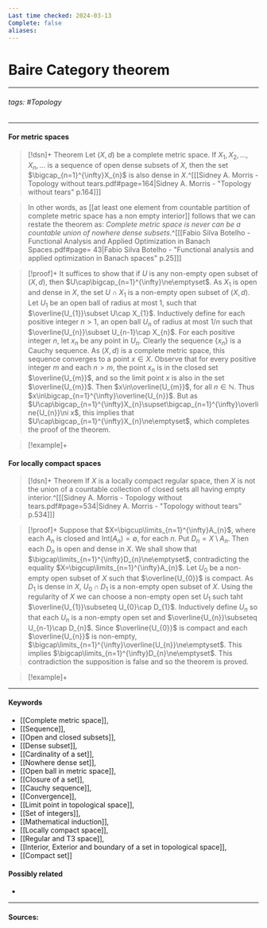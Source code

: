 ```yaml
---
Last time checked: 2024-03-13
Complete: false
aliases:
---
```

# Baire Category theorem
***
###### tags: #Topology 
***
#### For metric spaces
>[!dsn]+ Theorem
>Let $(X,d)$ be a complete metric space. If $X_{1},X_{2},\dots,X_{n},\dots$ is a sequence of open dense subsets of $X$, then the set $\bigcap_{n=1}^{\infty}X_{n}$ is also dense in $X$.^[[[Sidney A. Morris - Topology without tears.pdf#page=164|Sidney A. Morris - "Topology without tears" p.164]]]

>In other words, as [[at least one element from countable partition of complete metric space has a non empty interior]] follows that we can restate the theorem as: *Complete metric space is never can be a countable union of nowhere dense subsets*.^[[[Fabio Silva Botelho - Functional Analysis and Applied Optimization in Banach Spaces.pdf#page= 43|Fabio Silva Botelho - "Functional analysis and applied optimization in Banach spaces" p.25]]]

>[!proof]+
>It suffices to show that if $U$ is any non-empty open subset of $(X,d)$, then $U\cap\bigcap_{n=1}^{\infty}\ne\emptyset$.
>As $X_{1}$ is open and dense in $X$, the set $U\cap X_{1}$ is a non-empty open subset of $(X,d)$. Let $U_{1}$ be an open ball of radius at most $1$, such that $\overline{U_{1}}\subset U\cap X_{1}$.
>Inductively define for each positive integer $n>1$, an open ball $U_{n}$ of radius at most $1/n$ such that $\overline{U_{n}}\subset U_{n-1}\cap X_{n}$.
>For each positive integer $n$, let $x_{n}$ be any point in $U_{n}$. Clearly the sequence $\{x_{n}\}$ is a Cauchy sequence. As $(X,d)$ is a complete metric space, this sequence converges to a point $x\in X$.
>Observe that for every positive integer $m$ and each $n>m$, the point $x_{n}$ is in the closed set $\overline{U_{m}}$, and so the limit point $x$ is also in the set $\overline{U_{m}}$.
>Then $x\in\overline{U_{m}}$, for all $n\in\mathbb{N}$. Thus $x\in\bigcap_{n=1}^{\infty}\overline{U_{n}}$.
>But as $U\cap\bigcap_{n=1}^{\infty}X_{n}\supset\bigcap_{n=1}^{\infty}\overline{U_{n}}\ni x$, this implies that $U\cap\bigcap_{n=1}^{\infty}X_{n}\ne\emptyset$, which completes the proof of the theorem.

>[!example]+ 
>

#### For locally compact spaces
>[!dsn]+ Theorem
>If $X$ is a locally compact regular space, then $X$ is not the union of a countable collection of closed sets all having empty interior.^[[[Sidney A. Morris - Topology without tears.pdf#page=534|Sidney A. Morris - "Topology without tears" p.534]]]

>[!proof]+
>Suppose that $X=\bigcup\limits_{n=1}^{\infty}A_{n}$, where each $A_{n}$ is closed and $\text{Int}(A_{n})=\emptyset$, for each $n$. Put $D_{n}=X\setminus A_{n}$. Then each $D_{n}$ is open and dense in $X$. We shall show that $\bigcap\limits_{n=1}^{\infty}D_{n}\ne\emptyset$, contradicting the equality $X=\bigcup\limits_{n=1}^{\infty}A_{n}$.
>Let $U_{0}$ be a non-empty open subset of $X$ such that $\overline{U_{0}}$ is compact. As $D_{1}$ is dense in $X$, $U_{0}\cap D_{1}$ is a non-empty open subset of $X$. Using the regularity of $X$ we can choose a non-empty open set $U_{1}$ such taht $\overline{U_{1}}\subseteq U_{0}\cap D_{1}$. Inductively define $U_{n}$ so that each $U_{n}$ is a non-empty open set and $\overline{U_{n}}\subseteq U_{n-1}\cap D_{n}$. Since $\overline{U_{0}}$ is compact and each $\overline{U_{n}}$ is non-empty, $\bigcap\limits_{n=1}^{\infty}\overline{U_{n}}\ne\emptyset$. This implies $\bigcap\limits_{n=1}^{\infty}D_{n}\ne\emptyset$. This contradiction the supposition is false and so the theorem is proved.

>[!example]+
>
***
#### Keywords
- [[Complete metric space]],
- [[Sequence]],
- [[Open and closed subsets]],
- [[Dense subset]],
- [[Cardinality of a set]],
- [[Nowhere dense set]],
- [[Open ball in metric space]],
- [[Closure of a set]],
- [[Cauchy sequence]],
- [[Convergence]],
- [[Limit point in topological space]],
- [[Set of integers]],
- [[Mathematical induction]],
- [[Locally compact space]],
- [[Regular and T3 space]],
- [[Interior, Exterior and boundary of a set in topological space]],
- [[Compact set]]
#### Possibly related
- 
***
#### Sources: